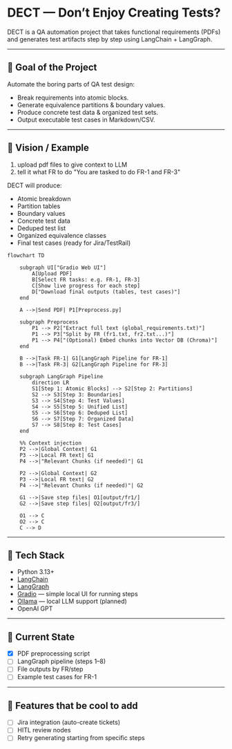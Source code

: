 # DECT — Don’t Enjoy Creating Tests?

DECT is a QA automation project that takes functional requirements (PDFs)
and generates test artifacts step by step using LangChain + LangGraph.

---

## 🔹 Goal of the Project

Automate the boring parts of QA test design:

- Break requirements into atomic blocks.
- Generate equivalence partitions & boundary values.
- Produce concrete test data & organized test sets.
- Output executable test cases in Markdown/CSV.

---

## 🔹 Vision / Example

1. upload pdf files to give context to LLM
2. tell it what FR to do "You are tasked to do FR-1 and FR-3"

DECT will produce:

- Atomic breakdown
- Partition tables
- Boundary values
- Concrete test data
- Deduped test list
- Organized equivalence classes
- Final test cases (ready for Jira/TestRail)

```mermaid
flowchart TD

    subgraph UI["Gradio Web UI"]
        A[Upload PDF]
        B[Select FR tasks: e.g. FR-1, FR-3]
        C[Show live progress for each step]
        D["Download final outputs (tables, test cases)"]
    end

    A -->|Send PDF| P1[Preprocess.py]

    subgraph Preprocess
        P1 --> P2["Extract full text (global_requirements.txt)"]
        P1 --> P3["Split by FR (fr1.txt, fr2.txt...)"]
        P1 --> P4["(Optional) Embed chunks into Vector DB (Chroma)"]
    end

    B -->|Task FR-1| G1[LangGraph Pipeline for FR-1]
    B -->|Task FR-3| G2[LangGraph Pipeline for FR-3]

    subgraph LangGraph Pipeline
        direction LR
        S1[Step 1: Atomic Blocks] --> S2[Step 2: Partitions]
        S2 --> S3[Step 3: Boundaries]
        S3 --> S4[Step 4: Test Values]
        S4 --> S5[Step 5: Unified List]
        S5 --> S6[Step 6: Deduped List]
        S6 --> S7[Step 7: Organized Data]
        S7 --> S8[Step 8: Test Cases]
    end

    %% Context injection
    P2 -->|Global Context| G1
    P3 -->|Local FR text| G1
    P4 -->|"Relevant Chunks (if needed)"| G1

    P2 -->|Global Context| G2
    P3 -->|Local FR text| G2
    P4 -->|"Relevant Chunks (if needed)"| G2

    G1 -->|Save step files| O1[output/fr1/]
    G2 -->|Save step files| O2[output/fr3/]

    O1 --> C
    O2 --> C
    C --> D

```

---

## 🔹 Tech Stack

- Python 3.13+
- [LangChain](https://python.langchain.com/)
- [LangGraph](https://github.com/langchain-ai/langgraph)
- [Gradio](https://www.gradio.app/) — simple local UI for running steps
- [Ollama](https://ollama.ai/) — local LLM support (planned)
- OpenAI GPT

---

## 🔹 Current State

- [x] PDF preprocessing script
- [ ] LangGraph pipeline (steps 1–8)
- [ ] File outputs by FR/step
- [ ] Example test cases for FR-1

---

## 🔹 Features that be cool to add

- [ ] Jira integration (auto-create tickets)
- [ ] HITL review nodes
- [ ] Retry generating starting from specific steps
